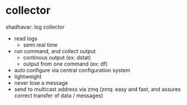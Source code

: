 collector
=========

shadhavar: log collector 
* read logs  
  * semi real time 
* run command, and collect output  
  * continous output (ex: dstat) 
  * output from one command (ex: df) 
* auto configure via central configuration system 
* lightweight
* never lose a message
* send to multicast address via zmq (zmq: easy and fast, and assures correct transfer of data / messages)